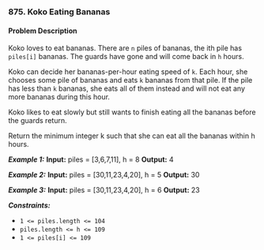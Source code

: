 ### 875. Koko Eating Bananas

#### Problem Description

Koko loves to eat bananas. There are `n` piles of bananas, the ith pile has `piles[i]` bananas. The guards have gone and will come back in `h` hours.

Koko can decide her bananas-per-hour eating speed of `k`. Each hour, she chooses some pile of bananas and eats `k` bananas from that pile. If the pile has less than `k` bananas, she eats all of them instead and will not eat any more bananas during this hour.

Koko likes to eat slowly but still wants to finish eating all the bananas before the guards return.

Return the minimum integer k such that she can eat all the bananas within h hours.

***Example 1:*** 
**Input:**  piles = [3,6,7,11], h = 8
**Output:**  4

***Example 2:*** 
**Input:**  piles = [30,11,23,4,20], h = 5
**Output:**  30

***Example 3:*** 
**Input:**  piles = [30,11,23,4,20], h = 6
**Output:**  23

***Constraints:*** 
- `1 <= piles.length <= 104`
- `piles.length <= h <= 109`
- `1 <= piles[i] <= 109`